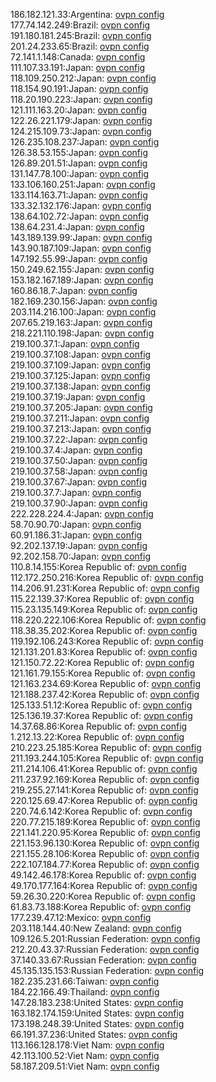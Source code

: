 186.182.121.33:Argentina: [ovpn config](vpn/186_182_121_33.ovpn)  
177.74.142.249:Brazil: [ovpn config](vpn/177_74_142_249.ovpn)  
191.180.181.245:Brazil: [ovpn config](vpn/191_180_181_245.ovpn)  
201.24.233.65:Brazil: [ovpn config](vpn/201_24_233_65.ovpn)  
72.141.1.148:Canada: [ovpn config](vpn/72_141_1_148.ovpn)  
111.107.33.191:Japan: [ovpn config](vpn/111_107_33_191.ovpn)  
118.109.250.212:Japan: [ovpn config](vpn/118_109_250_212.ovpn)  
118.154.90.191:Japan: [ovpn config](vpn/118_154_90_191.ovpn)  
118.20.190.223:Japan: [ovpn config](vpn/118_20_190_223.ovpn)  
121.111.163.20:Japan: [ovpn config](vpn/121_111_163_20.ovpn)  
122.26.221.179:Japan: [ovpn config](vpn/122_26_221_179.ovpn)  
124.215.109.73:Japan: [ovpn config](vpn/124_215_109_73.ovpn)  
126.235.108.237:Japan: [ovpn config](vpn/126_235_108_237.ovpn)  
126.38.53.155:Japan: [ovpn config](vpn/126_38_53_155.ovpn)  
126.89.201.51:Japan: [ovpn config](vpn/126_89_201_51.ovpn)  
131.147.78.100:Japan: [ovpn config](vpn/131_147_78_100.ovpn)  
133.106.160.251:Japan: [ovpn config](vpn/133_106_160_251.ovpn)  
133.114.163.71:Japan: [ovpn config](vpn/133_114_163_71.ovpn)  
133.32.132.176:Japan: [ovpn config](vpn/133_32_132_176.ovpn)  
138.64.102.72:Japan: [ovpn config](vpn/138_64_102_72.ovpn)  
138.64.231.4:Japan: [ovpn config](vpn/138_64_231_4.ovpn)  
143.189.139.99:Japan: [ovpn config](vpn/143_189_139_99.ovpn)  
143.90.187.109:Japan: [ovpn config](vpn/143_90_187_109.ovpn)  
147.192.55.99:Japan: [ovpn config](vpn/147_192_55_99.ovpn)  
150.249.62.155:Japan: [ovpn config](vpn/150_249_62_155.ovpn)  
153.182.167.189:Japan: [ovpn config](vpn/153_182_167_189.ovpn)  
160.86.18.7:Japan: [ovpn config](vpn/160_86_18_7.ovpn)  
182.169.230.156:Japan: [ovpn config](vpn/182_169_230_156.ovpn)  
203.114.216.100:Japan: [ovpn config](vpn/203_114_216_100.ovpn)  
207.65.219.163:Japan: [ovpn config](vpn/207_65_219_163.ovpn)  
218.221.110.198:Japan: [ovpn config](vpn/218_221_110_198.ovpn)  
219.100.37.1:Japan: [ovpn config](vpn/219_100_37_1.ovpn)  
219.100.37.108:Japan: [ovpn config](vpn/219_100_37_108.ovpn)  
219.100.37.109:Japan: [ovpn config](vpn/219_100_37_109.ovpn)  
219.100.37.125:Japan: [ovpn config](vpn/219_100_37_125.ovpn)  
219.100.37.138:Japan: [ovpn config](vpn/219_100_37_138.ovpn)  
219.100.37.19:Japan: [ovpn config](vpn/219_100_37_19.ovpn)  
219.100.37.205:Japan: [ovpn config](vpn/219_100_37_205.ovpn)  
219.100.37.211:Japan: [ovpn config](vpn/219_100_37_211.ovpn)  
219.100.37.213:Japan: [ovpn config](vpn/219_100_37_213.ovpn)  
219.100.37.22:Japan: [ovpn config](vpn/219_100_37_22.ovpn)  
219.100.37.4:Japan: [ovpn config](vpn/219_100_37_4.ovpn)  
219.100.37.50:Japan: [ovpn config](vpn/219_100_37_50.ovpn)  
219.100.37.58:Japan: [ovpn config](vpn/219_100_37_58.ovpn)  
219.100.37.67:Japan: [ovpn config](vpn/219_100_37_67.ovpn)  
219.100.37.7:Japan: [ovpn config](vpn/219_100_37_7.ovpn)  
219.100.37.90:Japan: [ovpn config](vpn/219_100_37_90.ovpn)  
222.228.224.4:Japan: [ovpn config](vpn/222_228_224_4.ovpn)  
58.70.90.70:Japan: [ovpn config](vpn/58_70_90_70.ovpn)  
60.91.186.31:Japan: [ovpn config](vpn/60_91_186_31.ovpn)  
92.202.137.19:Japan: [ovpn config](vpn/92_202_137_19.ovpn)  
92.202.158.70:Japan: [ovpn config](vpn/92_202_158_70.ovpn)  
110.8.14.155:Korea Republic of: [ovpn config](vpn/110_8_14_155.ovpn)  
112.172.250.216:Korea Republic of: [ovpn config](vpn/112_172_250_216.ovpn)  
114.206.91.231:Korea Republic of: [ovpn config](vpn/114_206_91_231.ovpn)  
115.22.139.37:Korea Republic of: [ovpn config](vpn/115_22_139_37.ovpn)  
115.23.135.149:Korea Republic of: [ovpn config](vpn/115_23_135_149.ovpn)  
118.220.222.106:Korea Republic of: [ovpn config](vpn/118_220_222_106.ovpn)  
118.38.35.202:Korea Republic of: [ovpn config](vpn/118_38_35_202.ovpn)  
119.192.106.243:Korea Republic of: [ovpn config](vpn/119_192_106_243.ovpn)  
121.131.201.83:Korea Republic of: [ovpn config](vpn/121_131_201_83.ovpn)  
121.150.72.22:Korea Republic of: [ovpn config](vpn/121_150_72_22.ovpn)  
121.161.79.155:Korea Republic of: [ovpn config](vpn/121_161_79_155.ovpn)  
121.163.234.69:Korea Republic of: [ovpn config](vpn/121_163_234_69.ovpn)  
121.188.237.42:Korea Republic of: [ovpn config](vpn/121_188_237_42.ovpn)  
125.133.51.12:Korea Republic of: [ovpn config](vpn/125_133_51_12.ovpn)  
125.136.19.37:Korea Republic of: [ovpn config](vpn/125_136_19_37.ovpn)  
14.37.68.86:Korea Republic of: [ovpn config](vpn/14_37_68_86.ovpn)  
1.212.13.22:Korea Republic of: [ovpn config](vpn/1_212_13_22.ovpn)  
210.223.25.185:Korea Republic of: [ovpn config](vpn/210_223_25_185.ovpn)  
211.193.244.105:Korea Republic of: [ovpn config](vpn/211_193_244_105.ovpn)  
211.214.106.41:Korea Republic of: [ovpn config](vpn/211_214_106_41.ovpn)  
211.237.92.169:Korea Republic of: [ovpn config](vpn/211_237_92_169.ovpn)  
219.255.27.141:Korea Republic of: [ovpn config](vpn/219_255_27_141.ovpn)  
220.125.69.47:Korea Republic of: [ovpn config](vpn/220_125_69_47.ovpn)  
220.74.6.142:Korea Republic of: [ovpn config](vpn/220_74_6_142.ovpn)  
220.77.215.189:Korea Republic of: [ovpn config](vpn/220_77_215_189.ovpn)  
221.141.220.95:Korea Republic of: [ovpn config](vpn/221_141_220_95.ovpn)  
221.153.96.130:Korea Republic of: [ovpn config](vpn/221_153_96_130.ovpn)  
221.155.28.106:Korea Republic of: [ovpn config](vpn/221_155_28_106.ovpn)  
222.107.184.77:Korea Republic of: [ovpn config](vpn/222_107_184_77.ovpn)  
49.142.46.178:Korea Republic of: [ovpn config](vpn/49_142_46_178.ovpn)  
49.170.177.164:Korea Republic of: [ovpn config](vpn/49_170_177_164.ovpn)  
59.26.30.220:Korea Republic of: [ovpn config](vpn/59_26_30_220.ovpn)  
61.83.73.188:Korea Republic of: [ovpn config](vpn/61_83_73_188.ovpn)  
177.239.47.12:Mexico: [ovpn config](vpn/177_239_47_12.ovpn)  
203.118.144.40:New Zealand: [ovpn config](vpn/203_118_144_40.ovpn)  
109.126.5.201:Russian Federation: [ovpn config](vpn/109_126_5_201.ovpn)  
212.20.43.37:Russian Federation: [ovpn config](vpn/212_20_43_37.ovpn)  
37.140.33.67:Russian Federation: [ovpn config](vpn/37_140_33_67.ovpn)  
45.135.135.153:Russian Federation: [ovpn config](vpn/45_135_135_153.ovpn)  
182.235.231.66:Taiwan: [ovpn config](vpn/182_235_231_66.ovpn)  
184.22.166.49:Thailand: [ovpn config](vpn/184_22_166_49.ovpn)  
147.28.183.238:United States: [ovpn config](vpn/147_28_183_238.ovpn)  
163.182.174.159:United States: [ovpn config](vpn/163_182_174_159.ovpn)  
173.198.248.39:United States: [ovpn config](vpn/173_198_248_39.ovpn)  
66.191.37.236:United States: [ovpn config](vpn/66_191_37_236.ovpn)  
113.166.128.178:Viet Nam: [ovpn config](vpn/113_166_128_178.ovpn)  
42.113.100.52:Viet Nam: [ovpn config](vpn/42_113_100_52.ovpn)  
58.187.209.51:Viet Nam: [ovpn config](vpn/58_187_209_51.ovpn)  
